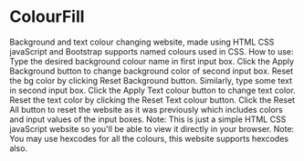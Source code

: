 # ColourFill
Background and text colour changing website, made using HTML CSS javaScript and Bootstrap
supports named colours used in CSS.
How to use:
Type the desired background colour name in first input box.
Click the Apply Background button to change background color of second input box.
Reset the bg color by clicking Reset Background button.
Similarly, type some text in second input box.
Click the Apply Text colour button to change text color.
Reset the text color by clicking the Reset Text colour button.
Click the Reset All button to reset the website as it was previously which includes colors and input values of the input boxes.
Note: This is just a simple HTML CSS javaScript website so you'll be able to view it directly in your browser.
Note: You may use hexcodes for all the colours, this website supports hexcodes also.
